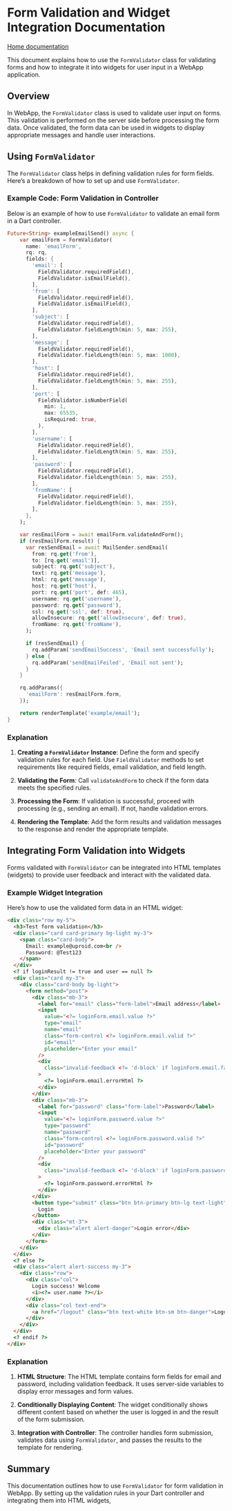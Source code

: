 # Form Validation and Widget Integration Documentation
[Home documentation](/docs/README.md)

This document explains how to use the `FormValidator` class for validating forms and how to integrate it into widgets for user input in a WebApp application. 

## Overview

In WebApp, the `FormValidator` class is used to validate user input on forms. This validation is performed on the server side before processing the form data. Once validated, the form data can be used in widgets to display appropriate messages and handle user interactions.

## Using `FormValidator`

The `FormValidator` class helps in defining validation rules for form fields. Here’s a breakdown of how to set up and use `FormValidator`.

### Example Code: Form Validation in Controller

Below is an example of how to use `FormValidator` to validate an email form in a Dart controller.

```dart
Future<String> exampleEmailSend() async {
    var emailForm = FormValidator(
      name: 'emailForm',
      rq: rq,
      fields: {
        'email': [
          FieldValidator.requiredField(),
          FieldValidator.isEmailField(),
        ],
        'from': [
          FieldValidator.requiredField(),
          FieldValidator.isEmailField(),
        ],
        'subject': [
          FieldValidator.requiredField(),
          FieldValidator.fieldLength(min: 5, max: 255),
        ],
        'message': [
          FieldValidator.requiredField(),
          FieldValidator.fieldLength(min: 5, max: 1000),
        ],
        'host': [
          FieldValidator.requiredField(),
          FieldValidator.fieldLength(min: 5, max: 255),
        ],
        'port': [
          FieldValidator.isNumberField(
            min: 1,
            max: 65535,
            isRequired: true,
          ),
        ],
        'username': [
          FieldValidator.requiredField(),
          FieldValidator.fieldLength(min: 5, max: 255),
        ],
        'password': [
          FieldValidator.requiredField(),
          FieldValidator.fieldLength(min: 5, max: 255),
        ],
        'fromName': [
          FieldValidator.requiredField(),
          FieldValidator.fieldLength(min: 5, max: 255),
        ],
      },
    );

    var resEmailForm = await emailForm.validateAndForm();
    if (resEmailForm.result) {
      var resSendEmail = await MailSender.sendEmail(
        from: rq.get('from'),
        to: [rq.get('email')],
        subject: rq.get('subject'),
        text: rq.get('message'),
        html: rq.get('message'),
        host: rq.get('host'),
        port: rq.get('port', def: 465),
        username: rq.get('username'),
        password: rq.get('password'),
        ssl: rq.get('ssl', def: true),
        allowInsecure: rq.get('allowInsecure', def: true),
        fromName: rq.get('fromName'),
      );

      if (resSendEmail) {
        rq.addParam('sendEmailSuccess', 'Email sent successfully');
      } else {
        rq.addParam('sendEmailFeiled', 'Email not sent');
      }
    }

    rq.addParams({
      'emailForm': resEmailForm.form,
    });

    return renderTemplate('example/email');
}
```

### Explanation

1. **Creating a `FormValidator` Instance**: Define the form and specify validation rules for each field. Use `FieldValidator` methods to set requirements like required fields, email validation, and field length.

2. **Validating the Form**: Call `validateAndForm` to check if the form data meets the specified rules.

3. **Processing the Form**: If validation is successful, proceed with processing (e.g., sending an email). If not, handle validation errors.

4. **Rendering the Template**: Add the form results and validation messages to the response and render the appropriate template.

## Integrating Form Validation into Widgets

Forms validated with `FormValidator` can be integrated into HTML templates (widgets) to provide user feedback and interact with the validated data.

### Example Widget Integration

Here’s how to use the validated form data in an HTML widget:

```html
<div class="row my-5">
  <h3>Test form validation</h3>
  <div class="card card-primary bg-light my-3">
    <span class="card-body">
      Email: example@uproid.com<br />
      Password: @Test123
    </span>
  </div>
  <? if loginResult != true and user == null ?>
  <div class="card my-3">
    <div class="card-body bg-light">
      <form method="post">
        <div class="mb-3">
          <label for="email" class="form-label">Email address</label>
          <input
            value="<?= loginForm.email.value ?>"
            type="email"
            name="email"
            class="form-control <?= loginForm.email.valid ?>"
            id="email"
            placeholder="Enter your email"
          />
          <div
            class="invalid-feedback <?= 'd-block' if loginForm.email.failed else '' ?>"
          >
            <?= loginForm.email.errorHtml ?>
          </div>
        </div>
        <div class="mb-3">
          <label for="password" class="form-label">Password</label>
          <input
            value="<?= loginForm.password.value ?>"
            type="password"
            name="password"
            class="form-control <?= loginForm.password.valid ?>"
            id="password"
            placeholder="Enter your password"
          />
          <div
            class="invalid-feedback <?= 'd-block' if loginForm.password.failed else '' ?>"
          >
            <?= loginForm.password.errorHtml ?>
          </div>
        </div>
        <button type="submit" class="btn btn-primary btn-lg text-light">
          Login
        </button>
        <div class="mt-3">
          <div class="alert alert-danger">Login error</div>
        </div>
      </form>
    </div>
  </div>
  <? else ?>
  <div class="alert alert-success my-3">
    <div class="row">
      <div class="col">
        Login success! Welcome
        <i><?= user.name ?></i>
      </div>
      <div class="col text-end">
        <a href="/logout" class="btn text-white btn-sm btn-danger">Logout</a>
      </div>
    </div>
  </div>
  <? endif ?>
</div>
```

### Explanation

1. **HTML Structure**: The HTML template contains form fields for email and password, including validation feedback. It uses server-side variables to display error messages and form values.

2. **Conditionally Displaying Content**: The widget conditionally shows different content based on whether the user is logged in and the result of the form submission.

3. **Integration with Controller**: The controller handles form submission, validates data using `FormValidator`, and passes the results to the template for rendering.

## Summary

This documentation outlines how to use `FormValidator` for form validation in WebApp. By setting up the validation rules in your Dart controller and integrating them into HTML widgets,